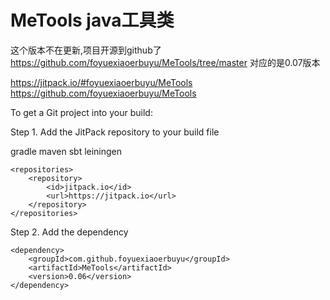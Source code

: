 # MeTools   java工具类

这个版本不在更新,项目开源到github了
https://github.com/foyuexiaoerbuyu/MeTools/tree/master
对应的是0.07版本

https://jitpack.io/#foyuexiaoerbuyu/MeTools
https://github.com/foyuexiaoerbuyu/MeTools

To get a Git project into your build:

Step 1. Add the JitPack repository to your build file

gradle
maven
sbt
leiningen

	<repositories>
		<repository>
		    <id>jitpack.io</id>
		    <url>https://jitpack.io</url>
		</repository>
	</repositories>
	
Step 2. Add the dependency

	<dependency>
	    <groupId>com.github.foyuexiaoerbuyu</groupId>
	    <artifactId>MeTools</artifactId>
	    <version>0.06</version>
	</dependency>